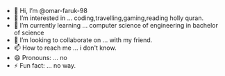 - 👋 Hi, I’m @omar-faruk-98
- 👀 I’m interested in ... coding,travelling,gaming,reading holly quran.
- 🌱 I’m currently learning ... computer science of engineering in bachelor of science 
- 💞️ I’m looking to collaborate on ... with my friend.
- 📫 How to reach me ... i don't know.
- 😄 Pronouns: ... no
- ⚡ Fun fact: ... no way.

<!---
omar-faruk-98/omar-faruk-98 is a ✨ special ✨ repository because its `README.md` (this file) appears on your GitHub profile.
You can click the Preview link to take a look at your changes.
--->
